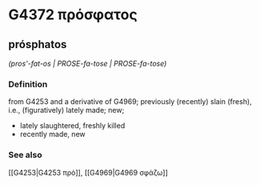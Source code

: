 # G4372 πρόσφατος

## prósphatos

_(pros'-fat-os | PROSE-fa-tose | PROSE-fa-tose)_

### Definition

from G4253 and a derivative of G4969; previously (recently) slain (fresh), i.e., (figuratively) lately made; new; 

- lately slaughtered, freshly killed
- recently made, new

### See also

[[G4253|G4253 πρό]], [[G4969|G4969 σφάζω]]
